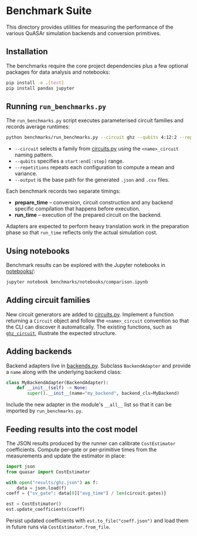 # Benchmark Suite

This directory provides utilities for measuring the performance of the
various QuASAr simulation backends and conversion primitives.

## Installation

The benchmarks require the core project dependencies plus a few optional
packages for data analysis and notebooks:

```bash
pip install -e .[test]
pip install pandas jupyter
```

## Running `run_benchmarks.py`

The `run_benchmarks.py` script executes parameterised circuit families and
records average runtimes:

```bash
python benchmarks/run_benchmarks.py --circuit ghz --qubits 4:12:2 --repetitions 5 --output results/ghz
```

- `--circuit` selects a family from [circuits.py](circuits.py) using the
  `<name>_circuit` naming pattern.
- `--qubits` specifies a `start:end[:step]` range.
- `--repetitions` repeats each configuration to compute a mean and variance.
- `--output` is the base path for the generated `.json` and `.csv` files.

Each benchmark records two separate timings:

- **prepare_time** – conversion, circuit construction and any backend specific
  compilation that happens before execution.
- **run_time** – execution of the prepared circuit on the backend.

Adapters are expected to perform heavy translation work in the preparation
phase so that `run_time` reflects only the actual simulation cost.

## Using notebooks

Benchmark results can be explored with the Jupyter notebooks in
[notebooks/](notebooks):

```bash
jupyter notebook benchmarks/notebooks/comparison.ipynb
```

## Adding circuit families

New circuit generators are added to
[circuits.py](circuits.py).  Implement a function returning a
`Circuit` object and follow the `<name>_circuit` convention so that the
CLI can discover it automatically.  The existing functions, such as
[`ghz_circuit`](circuits.py), illustrate the expected structure.

## Adding backends

Backend adapters live in [backends.py](backends.py).  Subclass
`BackendAdapter` and provide a `name` along with the underlying backend
class:

```python
class MyBackendAdapter(BackendAdapter):
    def __init__(self) -> None:
        super().__init__(name="my_backend", backend_cls=MyBackend)
```

Include the new adapter in the module's `__all__` list so that it can be
imported by `run_benchmarks.py`.

## Feeding results into the cost model

The JSON results produced by the runner can calibrate
`CostEstimator` coefficients.  Compute per‑gate or per‑primitive times
from the measurements and update the estimator in place:

```python
import json
from quasar import CostEstimator

with open("results/ghz.json") as f:
    data = json.load(f)
coeff = {"sv_gate": data[0]["avg_time"] / len(circuit.gates)}

est = CostEstimator()
est.update_coefficients(coeff)
```

Persist updated coefficients with `est.to_file("coeff.json")` and load
them in future runs via `CostEstimator.from_file`.
